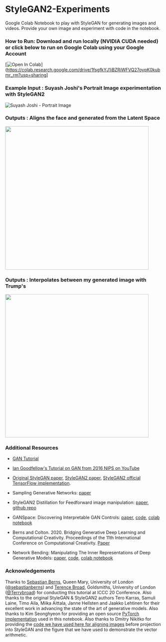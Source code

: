 # StyleGAN2-Experiments
Google Colab Notebook to play with StyleGAN for generating images and videos. Provide your own image and experiment with code in the notebook.

### How to Run: Download and run locally (NVIDIA CUDA needed) or click below to run on Google Colab using your Google Account
[![Open In Colab](https://colab.research.google.com/assets/colab-badge.svg)](https://colab.research.google.com/drive/1fsgfkYJ1iBZRiWFVQ27oypK0kubmr_rm?usp=sharing]


### Example Input : Suyash Joshi's Portrait Image experimentation with StyleGAN2
![Suyash Joshi - Portrait Image](https://github.com/suyashjoshi/StyleGAN2-Experiments/blob/master/sj-portrait.png?raw=true)

### Outputs : Aligns the face and generated from the Latent Space

<img src="https://github.com/suyashjoshi/StyleGAN2-Experiments/blob/master/sj-StyleGAN_Generated.png?raw=true" width="460">

### Outputs : Interpolates between my generated image with Trump's

<img src="https://github.com/suyashjoshi/StyleGAN2-Experiments/blob/master/sj-trump-interpolation.gif" width="460">

### Additional Resources

- [GAN Tutorial](https://machinelearningmastery.com/what-are-generative-adversarial-networks-gans/)

- [Ian Goodfellow's Tutorial on GAN from 2016 NIPS on YouTube](https://www.youtube.com/watch?v=HGYYEUSm-0Q)

- [Original StyleGAN paper](https://arxiv.org/abs/1812.04948), [StyleGAN2 paper](https://arxiv.org/abs/1912.04958), [StyleGAN2 official TensorFlow implementation](https://github.com/NVlabs/stylegan2).

- Sampling Generative Networks: [paper](https://arxiv.org/abs/1609.04468)

- StyleGAN2 Distillation for Feedforward image manipulation: [paper](https://arxiv.org/abs/2004.02546), [github repo](https://github.com/EvgenyKashin/stylegan2-distillation)

- GANSpace: Discovering Interpretable GAN Controls: [paper](https://arxiv.org/abs/2004.02546), [code](https://github.com/harskish/ganspace), [colab notebook](https://colab.research.google.com/github/harskish/ganspace/blob/master/notebooks/Ganspace_colab.ipynb)

- Berns and Colton. 2020. Bridging Generative Deep Learning and Computational Creativity. Proceedings of the 11th International Conference on Computational Creativity. [Paper](http://sebastianberns.com/iccc2020bridging/)

- Network Bending: Manipulating The Inner Representations of Deep Generative Models: [paper](https://arxiv.org/abs/2005.12420), [code](https://github.com/terrybroad/network-bending), [colab notebook](https://colab.research.google.com/github/dvschultz/ml-art-colabs/blob/master/Network_Bending_Static_Images.ipynb)

### Acknowledgements

Thanks to [Sebastian Berns](http://sebastianberns.com/), Queen Mary, University of London ([@sebastianberns](https://twitter.com/sebastianberns)) and [Terence Broad](https://terencebroad.com/), Goldsmiths, University of London ([@Terrybroad](https://twitter.com/Terrybroad)) for conducting this tutorial at ICCC 20 Conference. Also thanks to the original StyleGAN & StyleGAN2 authors Tero Karras, Samuli Laine, Timo Aila, Miika Aittala, Janne Hellsten and Jaakko Lehtinen for their excellent work in advancing the state of the art of generative models. Also thanks to Kim Seonghyeon for providing an open source [PyTorch implementation](https://github.com/rosinality/stylegan2-pytorch) used in this notebook. Also thanks to Dmitry Nikitko for providing the [code we have used here for aligning images](https://github.com/Puzer/stylegan-encoder) before projection into StyleGAN and the figure that we have used to demonstrate the vector arithmetic.

